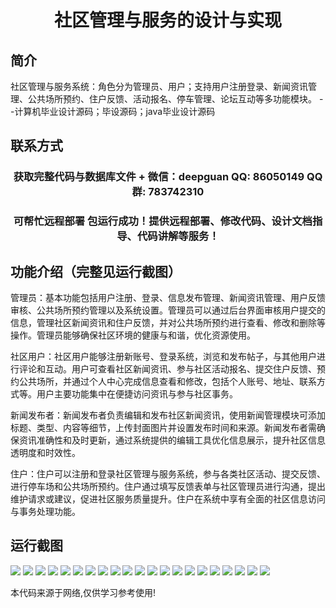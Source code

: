 <p><h1 align="center">社区管理与服务的设计与实现</h1></p>

## 简介
社区管理与服务系统：角色分为管理员、用户；支持用户注册登录、新闻资讯管理、公共场所预约、住户反馈、活动报名、停车管理、论坛互动等多功能模块。    --计算机毕业设计源码；毕设源码；java毕业设计源码


## 联系方式
<p><h3 align="center">获取完整代码与数据库文件 + 微信：deepguan QQ: 86050149 QQ群: 783742310</h3></p>
<p><h3 align="center">可帮忙远程部署 包运行成功！提供远程部署、修改代码、设计文档指导、代码讲解等服务！</h3></p>

## 功能介绍（完整见运行截图）
管理员：基本功能包括用户注册、登录、信息发布管理、新闻资讯管理、用户反馈审核、公共场所预约管理以及系统设置。管理员可以通过后台界面审核用户提交的信息，管理社区新闻资讯和住户反馈，并对公共场所预约进行查看、修改和删除等操作。管理员能够确保社区环境的健康与和谐，优化资源使用。

社区用户：社区用户能够注册新账号、登录系统，浏览和发布帖子，与其他用户进行评论和互动。用户可查看社区新闻资讯、参与社区活动报名、提交住户反馈、预约公共场所，并通过个人中心完成信息查看和修改，包括个人账号、地址、联系方式等。用户主要功能集中在便捷访问资讯与参与社区事务。

新闻发布者：新闻发布者负责编辑和发布社区新闻资讯，使用新闻管理模块可添加标题、类型、内容等细节，上传封面图片并设置发布时间和来源。新闻发布者需确保资讯准确性和及时更新，通过系统提供的编辑工具优化信息展示，提升社区信息透明度和时效性。

住户：住户可以注册和登录社区管理与服务系统，参与各类社区活动、提交反馈、进行停车场和公共场所预约。住户通过填写反馈表单与社区管理员进行沟通，提出维护请求或建议，促进社区服务质量提升。住户在系统中享有全面的社区信息访问与事务处理功能。


## 运行截图
![](img/001.jpg)
![](img/002.jpg)
![](img/003.jpg)
![](img/004.jpg)
![](img/005.jpg)
![](img/006.jpg)
![](img/007.jpg)
![](img/008.jpg)
![](img/009.jpg)
![](img/010.jpg)
![](img/011.jpg)
![](img/012.jpg)
![](img/013.jpg)
![](img/014.jpg)
![](img/015.jpg)
![](img/016.jpg)
![](img/017.jpg)
![](img/018.jpg)
![](img/019.jpg)
![](img/020.jpg)
![](img/021.jpg)

<p>本代码来源于网络,仅供学习参考使用!</p>
